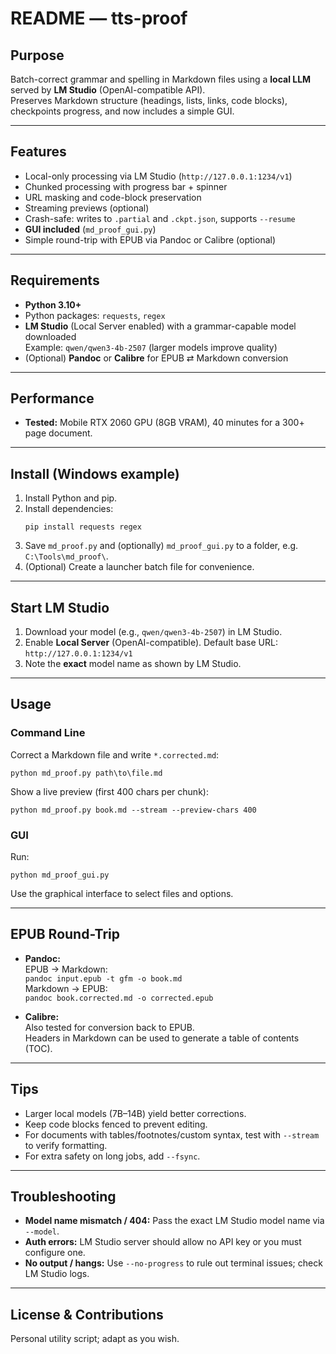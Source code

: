 # README — tts-proof

## Purpose

Batch-correct grammar and spelling in Markdown files using a **local LLM** served by **LM Studio** (OpenAI-compatible API).  
Preserves Markdown structure (headings, lists, links, code blocks), checkpoints progress, and now includes a simple GUI.

---

## Features

- Local-only processing via LM Studio (`http://127.0.0.1:1234/v1`)
- Chunked processing with progress bar + spinner
- URL masking and code-block preservation
- Streaming previews (optional)
- Crash-safe: writes to `.partial` and `.ckpt.json`, supports `--resume`
- **GUI included** (`md_proof_gui.py`)
- Simple round-trip with EPUB via Pandoc or Calibre (optional)

---

## Requirements

- **Python 3.10+**
- Python packages: `requests`, `regex`
- **LM Studio** (Local Server enabled) with a grammar-capable model downloaded  
  Example: `qwen/qwen3-4b-2507` (larger models improve quality)
- (Optional) **Pandoc** or **Calibre** for EPUB ⇄ Markdown conversion

---

## Performance

- **Tested:** Mobile RTX 2060 GPU (8GB VRAM), 40 minutes for a 300+ page document.

---

## Install (Windows example)

1. Install Python and pip.
2. Install dependencies:
   ```
   pip install requests regex
   ```
3. Save `md_proof.py` and (optionally) `md_proof_gui.py` to a folder, e.g. `C:\Tools\md_proof\`.
4. (Optional) Create a launcher batch file for convenience.

---

## Start LM Studio

1. Download your model (e.g., `qwen/qwen3-4b-2507`) in LM Studio.
2. Enable **Local Server** (OpenAI-compatible). Default base URL:  
   `http://127.0.0.1:1234/v1`
3. Note the **exact** model name as shown by LM Studio.

---

## Usage

### Command Line

Correct a Markdown file and write `*.corrected.md`:

```
python md_proof.py path\to\file.md
```

Show a live preview (first 400 chars per chunk):

```
python md_proof.py book.md --stream --preview-chars 400
```

### GUI

Run:

```
python md_proof_gui.py
```

Use the graphical interface to select files and options.

---

## EPUB Round-Trip

- **Pandoc:**  
  EPUB → Markdown:  
  `pandoc input.epub -t gfm -o book.md`  
  Markdown → EPUB:  
  `pandoc book.corrected.md -o corrected.epub`

- **Calibre:**  
  Also tested for conversion back to EPUB.  
  Headers in Markdown can be used to generate a table of contents (TOC).

---

## Tips

- Larger local models (7B–14B) yield better corrections.
- Keep code blocks fenced to prevent editing.
- For documents with tables/footnotes/custom syntax, test with `--stream` to verify formatting.
- For extra safety on long jobs, add `--fsync`.

---

## Troubleshooting

- **Model name mismatch / 404:** Pass the exact LM Studio model name via `--model`.
- **Auth errors:** LM Studio server should allow no API key or you must configure one.
- **No output / hangs:** Use `--no-progress` to rule out terminal issues; check LM Studio logs.

---

## License & Contributions

Personal utility script; adapt as you wish.

